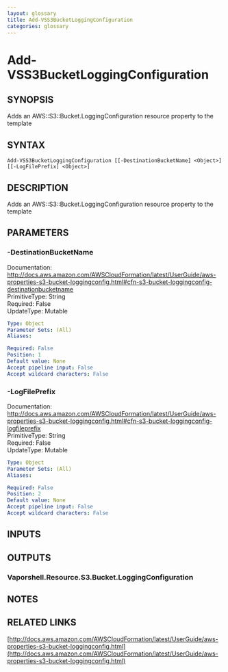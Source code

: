 ```yaml
---
layout: glossary
title: Add-VSS3BucketLoggingConfiguration
categories: glossary
---
```


# Add-VSS3BucketLoggingConfiguration

## SYNOPSIS
Adds an AWS::S3::Bucket.LoggingConfiguration resource property to the template

## SYNTAX

```
Add-VSS3BucketLoggingConfiguration [[-DestinationBucketName] <Object>] [[-LogFilePrefix] <Object>]
```

## DESCRIPTION
Adds an AWS::S3::Bucket.LoggingConfiguration resource property to the template

## PARAMETERS

### -DestinationBucketName
Documentation: http://docs.aws.amazon.com/AWSCloudFormation/latest/UserGuide/aws-properties-s3-bucket-loggingconfig.html#cfn-s3-bucket-loggingconfig-destinationbucketname    
PrimitiveType: String    
Required: False    
UpdateType: Mutable

```yaml
Type: Object
Parameter Sets: (All)
Aliases: 

Required: False
Position: 1
Default value: None
Accept pipeline input: False
Accept wildcard characters: False
```

### -LogFilePrefix
Documentation: http://docs.aws.amazon.com/AWSCloudFormation/latest/UserGuide/aws-properties-s3-bucket-loggingconfig.html#cfn-s3-bucket-loggingconfig-logfileprefix    
PrimitiveType: String    
Required: False    
UpdateType: Mutable

```yaml
Type: Object
Parameter Sets: (All)
Aliases: 

Required: False
Position: 2
Default value: None
Accept pipeline input: False
Accept wildcard characters: False
```

## INPUTS

## OUTPUTS

### Vaporshell.Resource.S3.Bucket.LoggingConfiguration

## NOTES

## RELATED LINKS

[http://docs.aws.amazon.com/AWSCloudFormation/latest/UserGuide/aws-properties-s3-bucket-loggingconfig.html](http://docs.aws.amazon.com/AWSCloudFormation/latest/UserGuide/aws-properties-s3-bucket-loggingconfig.html)

